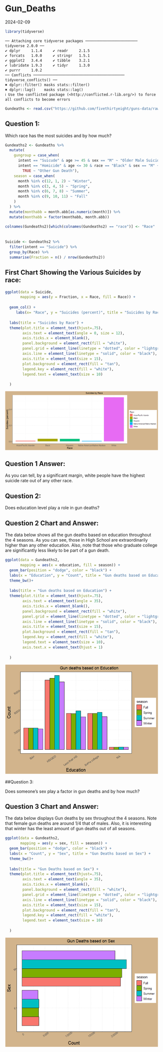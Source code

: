 # Gun_Deaths
2024-02-09

``` r
library(tidyverse)
```

    ── Attaching core tidyverse packages ──────────────────────── tidyverse 2.0.0 ──
    ✔ dplyr     1.1.4     ✔ readr     2.1.5
    ✔ forcats   1.0.0     ✔ stringr   1.5.1
    ✔ ggplot2   3.4.4     ✔ tibble    3.2.1
    ✔ lubridate 1.9.3     ✔ tidyr     1.3.0
    ✔ purrr     1.0.2     
    ── Conflicts ────────────────────────────────────────── tidyverse_conflicts() ──
    ✖ dplyr::filter() masks stats::filter()
    ✖ dplyr::lag()    masks stats::lag()
    ℹ Use the conflicted package (<http://conflicted.r-lib.org/>) to force all conflicts to become errors

``` r
Gundeaths <- read.csv("https://github.com/fivethirtyeight/guns-data/raw/master/full_data.csv")
```

## Question 1:

Which race has the most suicides and by how much?

``` r
Gundeaths2 <- Gundeaths %>% 
  mutate(
    gungroup = case_when(
      intent == "Suicude" & age >= 45 & sex == "M" ~ "Older Male Suicide",
      intent == "Homicide" & age <= 30 & race == "Black" & sex == "M" ~ "Young Black Male Homicide",
        TRUE ~ "Other Gun Death"),
    season = case_when(
      month %in% c(12, 1, 2) ~ "Winter",
      month %in% c(3, 4, 5) ~ "Spring",
      month %in% c(6, 7, 8) ~ "Summer",
      month %in% c(9, 10, 11) ~ "Fall"
    )
  ) %>% 
  mutate(monthabb = month.abb[as.numeric(month)]) %>% 
  mutate(monthabb = factor(monthabb, month.abb))
```

``` r
colnames(Gundeaths2)[which(colnames(Gundeaths2) == "race")] <- "Race"


Suicide <- Gundeaths2 %>% 
  filter(intent == "Suicide") %>% 
  group_by(Race) %>% 
  summarise(Fraction = n() / nrow(Gundeaths2))
```

## First Chart Showing the Various Suicides by race:

``` r
ggplot(data = Suicide, 
       mapping = aes(y = Fraction, x = Race, fill = Race)) +
  
  geom_col() +
     labs(x= "Race", y = "Suicides (percent)", title = "Suicides by Race")+

  labs(title = "Suicides by Race") +
  theme(plot.title = element_text(hjust=.75),
        axis.text = element_text(angle = 0, size = 12),
        axis.ticks.x = element_blank(),
        panel.background = element_rect(fill = "white"),
        panel.grid = element_line(linetype = "dotted", color = "lightgrey"),
        axis.line = element_line(linetype = "solid", color = "black"),
        axis.title = element_text(size = 15), 
        plot.background = element_rect(fill = "tan"),
        legend.key = element_rect(fill = "white"),
        legend.text = element_text(size = 10)
        
  )
```

![](sprint2_gundeaths_files/figure-commonmark/unnamed-chunk-4-1.png)

## Question 1 Answer:

As you can tell, by a significant margin, white people have the highest
suicide rate out of any other race.

## Question 2:

Does education level play a role in gun deaths?

## Question 2 Chart and Answer:

The data below shows all the gun deaths based on education throughout
the 4 seasons. As you can see, those in High School are extraordinarily
higher than any other education. Also, note that those who graduate
college are significantly less likely to be part of a gun death.

``` r
ggplot(data = Gundeaths2,
       mapping = aes(x = education, fill = season)) +
  geom_bar(position = "dodge", color = "black") +
  labs(x = "Education", y = "Count", title = "Gun deaths based on Education") +
  theme_bw()+

  labs(title = "Gun deaths based on Education") +
  theme(plot.title = element_text(hjust=.75),
        axis.text = element_text(angle = 35),
        axis.ticks.x = element_blank(),
        panel.background = element_rect(fill = "white"),
        panel.grid = element_line(linetype = "dotted", color = "lightgrey"),
        axis.line = element_line(linetype = "solid", color = "black"),
        axis.title = element_text(size = 15), 
        plot.background = element_rect(fill = "tan"),
        legend.key = element_rect(fill = "white"),
        legend.text = element_text(size = 10),
        axis.text.x = element_text(hjust = 1)
        
  )
```

![](sprint2_gundeaths_files/figure-commonmark/unnamed-chunk-5-1.png)

\##Question 3:

Does someone’s sex play a factor in gun deaths and by how much?

## Question 3 Chart and Answer:

The data below displays Gun deaths by sex throughout the 4 seasons. Note
that female gun deaths are around 1/4 that of males. Also, it is
interesting that winter has the least amount of gun deaths out of all
seasons.

``` r
ggplot(data = Gundeaths2,
       mapping = aes(y = sex, fill = season)) +
  geom_bar(position = "dodge", color = "black") +
  labs(x = "Count", y = "Sex", title = "Gun Deaths based on Sex") +
  theme_bw()+

  labs(title = "Gun Deaths based on Sex") +
  theme(plot.title = element_text(hjust=.75),
        axis.text = element_text(angle = 35),
        axis.ticks.x = element_blank(),
        panel.background = element_rect(fill = "white"),
        panel.grid = element_line(linetype = "dotted", color = "lightgrey"),
        axis.line = element_line(linetype = "solid", color = "black"),
        axis.title = element_text(size = 15), 
        plot.background = element_rect(fill = "tan"),
        legend.key = element_rect(fill = "white"),
        legend.text = element_text(size = 10)
        
  )
```

![](sprint2_gundeaths_files/figure-commonmark/unnamed-chunk-6-1.png)
